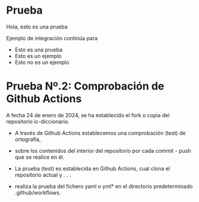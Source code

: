 # Prueba

Hola, esto es una prueba

Ejemplo de integración continúa para

* Esto es una prueba
* Esto es un ejemplo
* Esto no es un ejemplo

# Prueba Nº.2: Comprobación de Github Actions

A fecha 24 de enero de 2024, se ha establecido el fork o copia del repositorio ic-diccionario.

* A través de Github Actions establecemos una comprobación (test) de ortografía,
* sobre los contenidos del interior del repositorio por cada commit - push que se realice en él.

* La prueba (test) es establecida en Github Actions, cual clona el repositorio actual y . . .
* realiza la prueba del fichero yaml o yml* en el directorio predeterminado .github/workflows. 
